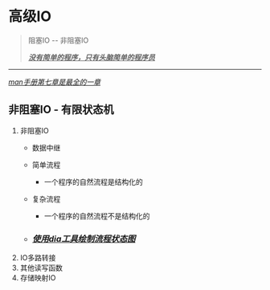 # 高级IO
>阻塞IO -- 非阻塞IO  
>
><u>***没有简单的程序，只有头脑简单的程序员***</u>  

---

<u>*man手册第七章是最全的一章*</u>  

## 非阻塞IO - 有限状态机  

1. 非阻塞IO
   + 数据中继
   
   + 简单流程
     
     + 一个程序的自然流程是结构化的
     
   + 复杂流程
     
     + 一个程序的自然流程不是结构化的
     
   + ### <u>***使用dia工具绘制流程状态图***</u>  
2. IO多路转接
3. 其他读写函数
4. 存储映射IO